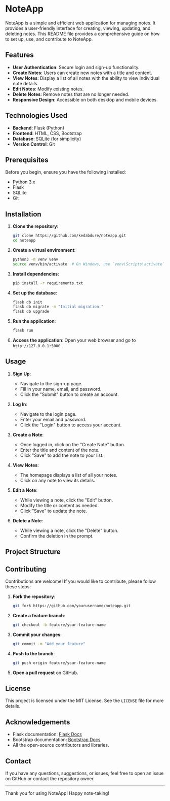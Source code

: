 # NoteApp

NoteApp is a simple and efficient web application for managing notes. It provides a user-friendly interface for creating, viewing, updating, and deleting notes. This README file provides a comprehensive guide on how to set up, use, and contribute to NoteApp.

## Features

- **User Authentication**: Secure login and sign-up functionality.
- **Create Notes**: Users can create new notes with a title and content.
- **View Notes**: Display a list of all notes with the ability to view individual note details.
- **Edit Notes**: Modify existing notes.
- **Delete Notes**: Remove notes that are no longer needed.
- **Responsive Design**: Accessible on both desktop and mobile devices.

## Technologies Used

- **Backend**: Flask (Python)
- **Frontend**: HTML, CSS, Bootstrap
- **Database**: SQLite (for simplicity)
- **Version Control**: Git

## Prerequisites

Before you begin, ensure you have the following installed:

- Python 3.x
- Flask
- SQLite
- Git

## Installation

1. **Clone the repository**:
    ```sh
    git clone https://github.com/kedabdure/noteapp.git
    cd noteapp
    ```

2. **Create a virtual environment**:
    ```sh
    python3 -m venv venv
    source venv/bin/activate  # On Windows, use `venv\Scripts\activate`
    ```

3. **Install dependencies**:
    ```sh
    pip install -r requirements.txt
    ```

4. **Set up the database**:
    ```sh
    flask db init
    flask db migrate -m "Initial migration."
    flask db upgrade
    ```

5. **Run the application**:
    ```sh
    flask run
    ```

6. **Access the application**:
    Open your web browser and go to `http://127.0.0.1:5000`.

## Usage

1. **Sign Up**:
    - Navigate to the sign-up page.
    - Fill in your name, email, and password.
    - Click the "Submit" button to create an account.

2. **Log In**:
    - Navigate to the login page.
    - Enter your email and password.
    - Click the "Login" button to access your account.

3. **Create a Note**:
    - Once logged in, click on the "Create Note" button.
    - Enter the title and content of the note.
    - Click "Save" to add the note to your list.

4. **View Notes**:
    - The homepage displays a list of all your notes.
    - Click on any note to view its details.

5. **Edit a Note**:
    - While viewing a note, click the "Edit" button.
    - Modify the title or content as needed.
    - Click "Save" to update the note.

6. **Delete a Note**:
    - While viewing a note, click the "Delete" button.
    - Confirm the deletion in the prompt.

## Project Structure


## Contributing

Contributions are welcome! If you would like to contribute, please follow these steps:

1. **Fork the repository**:
    ```sh
    git fork https://github.com/yourusername/noteapp.git
    ```

2. **Create a feature branch**:
    ```sh
    git checkout -b feature/your-feature-name
    ```

3. **Commit your changes**:
    ```sh
    git commit -m "Add your feature"
    ```

4. **Push to the branch**:
    ```sh
    git push origin feature/your-feature-name
    ```

5. **Open a pull request** on GitHub.

## License

This project is licensed under the MIT License. See the `LICENSE` file for more details.

## Acknowledgements

- Flask documentation: [Flask Docs](https://flask.palletsprojects.com/)
- Bootstrap documentation: [Bootstrap Docs](https://getbootstrap.com/)
- All the open-source contributors and libraries.

## Contact

If you have any questions, suggestions, or issues, feel free to open an issue on GitHub or contact the repository owner.

---

Thank you for using NoteApp! Happy note-taking!
